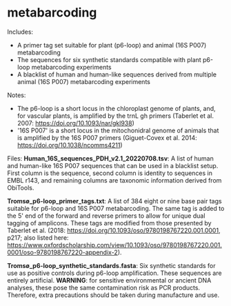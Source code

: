 # metabarcoding
Includes:
- A primer tag set suitable for plant (p6-loop) and animal (16S P007) metabarcoding 
- The sequences for six synthetic standards compatible with plant p6-loop metabarcoding experiments
- A blacklist of human and human-like sequences derived from multiple animal (16S P007) metabarcoding experiments

Notes:
- The p6-loop is a short locus in the chloroplast genome of plants, and, for vascular plants, is amplified by the trnL gh primers (Taberlet et al. 2007: https://doi.org/10.1093/nar/gkl938)
- '16S P007' is a short locus in the mitochonidral genome of animals that is amplified by the 16S P007 primers (Giguet-Covex et al. 2014: https://doi.org/10.1038/ncomms4211)

Files:
**Human_16S_sequences_PDH_v2.1_20220708.tsv**:
A list of human and human-like 16S P007 sequences that can be used in a blacklist setup. First column is the sequence, second column is identity to sequences in EMBL r143, and remaining columns are taxonomic information derived from ObiTools.

**Tromsø_p6-loop_primer_tags.txt**:
A list of 384 eight or nine base pair tags suitable for p6-loop and 16S P007 metabarcoding. The same tag is added to the 5' end of the forward and reverse primers to allow for unique dual tagging of amplicons. These tags are modified from those presented by Taberlet et al. (2018: https://doi.org/10.1093/oso/9780198767220.001.0001, p217; also listed here: https://www.oxfordscholarship.com/view/10.1093/oso/9780198767220.001.0001/oso-9780198767220-appendix-2).

**Tromsø_p6-loop_synthetic_standards.fasta**:
Six synthetic standards for use as positive controls during p6-loop amplification. These sequences are entirely artificial.
**WARNING**: for sensitive environmental or ancient DNA analyses, these pose the same contamination risk as PCR products. Therefore, extra precautions should be taken during manufacture and use.
